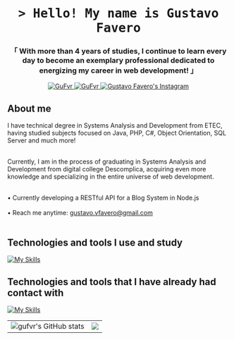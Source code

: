 <h1 align="center">
        <samp>&gt; Hello! My name is
                <b>Gustavo Favero</a></b>
        </samp>
</h1>

<h3 align="center">
        「 With more than 4 years of studies, I continue to learn every day to become an exemplary professional dedicated to energizing my career in web development! 」
</h3>

<p align="center">
  <a href="https://www.linkedin.com/in/gustavo-vfavero/" target="_blank">
  <img src="https://img.shields.io/badge/LinkedIn-0077B5?style=for-the-badge&logo=linkedin&logoColor=white" alt="GuFvr"/>
 </a>
  <a href="https://dev.to/gufvr" target="_blank">
  <img src="https://img.shields.io/badge/dev.to-0A0A0A?style=for-the-badge&logo=dev.to&logoColor=white" alt="GuFvr" />
 </a>
  <a href="https://instagram.com/gu.fvr" target="_blank">
  <img src="https://img.shields.io/badge/Instagram-fe4164?style=for-the-badge&logo=instagram&logoColor=white" alt="Gustavo Favero's Instagram" />
 </a>
</p>

## About me

<p>  
I have technical degree in Systems Analysis and Development from ETEC, having studied subjects focused on Java, PHP, C#, Object Orientation, SQL Server and much more! <br/><br/>

Currently, I am in the process of graduating in Systems Analysis and Development from digital college Descomplica, acquiring even more knowledge and specializing in the entire universe of web development. <br><br/>

• Currently developing a RESTful API for a Blog System in Node.js <br/><br/>
• Reach me anytime: gustavo.vfavero@gmail.com<br/><br/>
</p>

## Technologies and tools I use and study
       
[![My Skills](https://skillicons.dev/icons?i=html,css,js,ts,nodejs,react,graphql,kotlin,npm,vscode,docker,git,github)](https://skillicons.dev)

## Technologies and tools that I have already had contact with
[![My Skills](https://skillicons.dev/icons?i=java,bootstrap,androidstudio,aws,azure,cpp,cs,dotnet,elixir,electron,figma,ai,yarn,idea)](https://skillicons.dev)

<table align="center">
  <tr>
    <td><img src="https://github-readme-stats.vercel.app/api?username=gufvr&show_icons=true&theme=midnight-purple" alt="gufvr's GitHub stats"></td>
    <td><img src="https://github-readme-stats.vercel.app/api/top-langs/?username=gufvr&layout=compact&theme=midnight-purple"></td>
  </tr>
</table>
